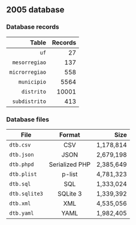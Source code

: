 ## 2005 database

### Database records

| Table          | Records |
| --------------:| -------:|
| `uf`           |      27 |
| `mesorregiao`  |     137 |
| `microrregiao` |     558 |
| `municipio`    |    5564 |
| `distrito`     |   10001 |
| `subdistrito`  |     413 |

### Database files

| File          | Format         | Size      |
| ------------- |:--------------:| ---------:|
| `dtb.csv`     | CSV            | 1,178,814 |
| `dtb.json`    | JSON           | 2,679,198 |
| `dtb.phpd`    | Serialized PHP | 2,385,649 |
| `dtb.plist`   | p-list         | 4,781,323 |
| `dtb.sql`     | SQL            | 1,333,024 |
| `dtb.sqlite3` | SQLite 3       | 1,339,392 |
| `dtb.xml`     | XML            | 4,535,056 |
| `dtb.yaml`    | YAML           | 1,982,405 |
